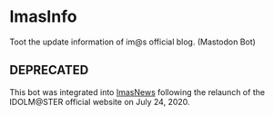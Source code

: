 # ImasInfo
Toot the update information of im@s official blog. (Mastodon Bot)

## DEPRECATED
This bot was integrated into [ImasNews](https://github.com/fvh-P/ImasNews) following the relaunch of the IDOLM@STER official website on July 24, 2020.

